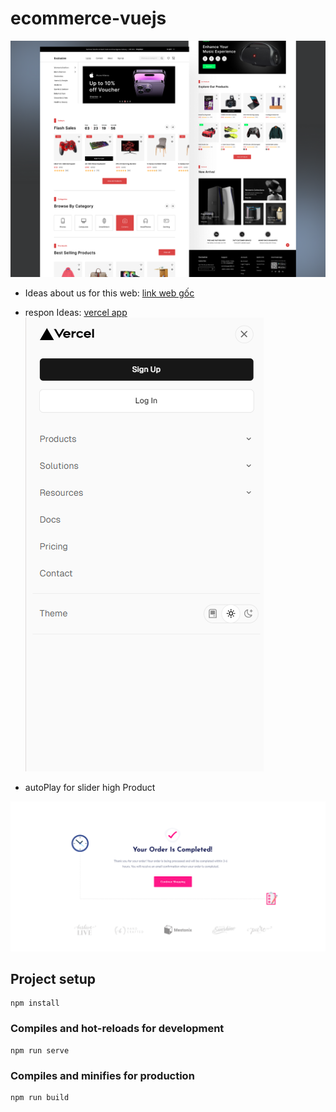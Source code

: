 # ecommerce-vuejs

![demo image project](/src/assets/images/demo-project.png)

- Ideas about us for this web: [link web gốc](https://moco.supercell.com/en/)

- respon Ideas: [vercel app](https://moco.supercell.com/en/)
  ![template](/src/assets/images/ideas/vercel-responsive.png)

- autoPlay for slider high Product

![alt text](/src/assets/images/ideas/image.png)

## Project setup

```
npm install
```

### Compiles and hot-reloads for development

```
npm run serve
```

### Compiles and minifies for production

```
npm run build
```
